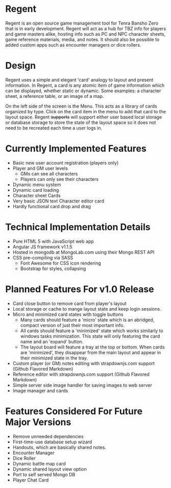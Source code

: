Regent
======

Regent is an open source game management tool for Tenra Bansho Zero that is in early development. Regent will act as a hub for TBZ info for players and game masters alike, hosting info such as PC and NPC character sheets, game reference materials, media, and notes. It should also be possible to added custom apps such as encounter managers or dice rollers.

Design
======

Regent uses a simple and elegant 'card' analogy to layout and present information. In Regent, a card is any atomic item of game information which can be displayed, whether static or dynamic. Some examples: a character sheet, a reference table, or an image of a map.

On the left side of the screen is the Menu. This acts as a library of cards organized by type. Click on the card item in the menu to add that card to the layout space. Regent ~~supports~~ will support either user based local storage or database storage to store the state of the layout space so it does not need to be recreated each time a user logs in.


Currently Implemented Features
==============================
* Basic new user account registration (players only)
* Player and GM user levels
    * GMs can see all characters
    * Players can only see their characters
* Dynamic menu system
* Dynamic card loading
* Character sheet Cards
* Very basic JSON text Character editor card
* Hardly functional card drop and drag
 
Technical Implementation Details
================================
* Pure HTML 5 with JavaScript web app
* Angular JS framework v1.1.5
* Hosted in mongodb at MongoLab.com using their Mongo REST API
* CSS pre-compiling via SASS
    * Font Awesome for CSS icon rendering
    * Bootstrap for styles, collapsing

Planned Features For v1.0 Release
=================================
* Card close button to remove card from player's layout
* Local storage or cache to mange layout state and keep login sessions.
* Micro and minimized card states with toggle buttons
    * Many cards should feature a 'micro' state which is an abridged, compact version of just their most important info.
    * All cards should feature a 'minimized' state which works similarly to windows tasks minimization. This state will only featuring the card name and an 'expand' button.
    * The layout board will feature a tray at the top or bottom. When cards are 'minimized', they disappear from the main layout and appear in their minimized state in the tray.
* Custom player (or GM) notes editing with strapdownjs.com support (Github Flavored Markdown)
* Reference editor with strapdownjs.com support (Github Flavored Markdown)
* Simple server side image handler for saving images to web server
* Image manager and cards

Features Considered For Future Major Versions
======================================================
* Remove unneeded dependencies
* First-time-use database setup wizard
* Handouts, which are basically shared notes.
* Encounter Manager
* Dice Roller
* Dynamic battle map card
* Dynamic shared layout view option
* Port to self served Mongo DB
* Player Chat Card


